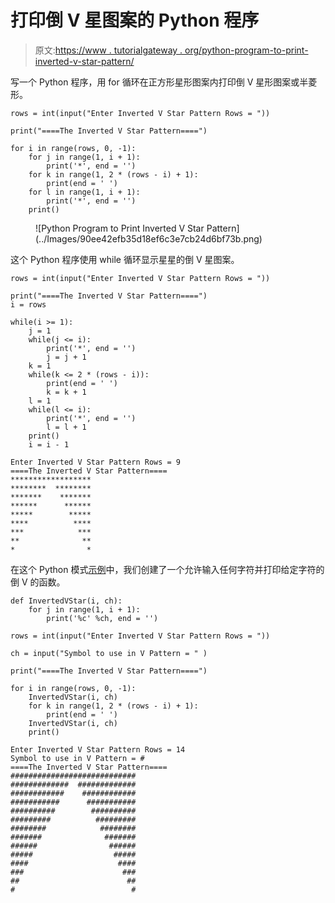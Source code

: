 # 打印倒 V 星图案的 Python 程序

> 原文:[https://www . tutorialgateway . org/python-program-to-print-inverted-v-star-pattern/](https://www.tutorialgateway.org/python-program-to-print-inverted-v-star-pattern/)

写一个 Python 程序，用 for 循环在正方形星形图案内打印倒 V 星形图案或半菱形。

```
rows = int(input("Enter Inverted V Star Pattern Rows = "))

print("====The Inverted V Star Pattern====")

for i in range(rows, 0, -1):
    for j in range(1, i + 1):
        print('*', end = '')
    for k in range(1, 2 * (rows - i) + 1):
        print(end = ' ')
    for l in range(1, i + 1):
        print('*', end = '')
    print()
```

<figure class="wp-block-image size-large">![Python Program to Print Inverted V Star Pattern](../Images/90ee42efb35d18ef6c3e7cb24d6bf73b.png)</figure>

这个 Python 程序使用 while 循环显示星星的倒 V 星图案。

```
rows = int(input("Enter Inverted V Star Pattern Rows = "))

print("====The Inverted V Star Pattern====")
i = rows

while(i >= 1):
    j = 1
    while(j <= i):
        print('*', end = '')
        j = j + 1
    k = 1
    while(k <= 2 * (rows - i)):
        print(end = ' ')
        k = k + 1
    l = 1
    while(l <= i):
        print('*', end = '')
        l = l + 1
    print()
    i = i - 1
```

```
Enter Inverted V Star Pattern Rows = 9
====The Inverted V Star Pattern====
******************
********  ********
*******    *******
******      ******
*****        *****
****          ****
***            ***
**              **
*                *
```

在这个 Python 模式[示例](https://www.tutorialgateway.org/python-programming-examples/)中，我们创建了一个允许输入任何字符并打印给定字符的倒 V 的函数。

```
def InvertedVStar(i, ch):
    for j in range(1, i + 1):
        print('%c' %ch, end = '')

rows = int(input("Enter Inverted V Star Pattern Rows = "))

ch = input("Symbol to use in V Pattern = " )

print("====The Inverted V Star Pattern====")

for i in range(rows, 0, -1):
    InvertedVStar(i, ch)
    for k in range(1, 2 * (rows - i) + 1):
        print(end = ' ')
    InvertedVStar(i, ch)
    print()
```

```
Enter Inverted V Star Pattern Rows = 14
Symbol to use in V Pattern = #
====The Inverted V Star Pattern====
############################
#############  #############
############    ############
###########      ###########
##########        ##########
#########          #########
########            ########
#######              #######
######                ######
#####                  #####
####                    ####
###                      ###
##                        ##
#                          #
```